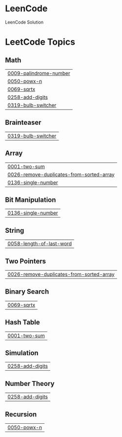 # LeenCode
LeenCode Solution

<!---LeetCode Topics Start-->
# LeetCode Topics
## Math
|  |
| ------- |
| [0009-palindrome-number](https://github.com/FahimAfridi10/LeenCode/tree/master/0009-palindrome-number) |
| [0050-powx-n](https://github.com/FahimAfridi10/LeenCode/tree/master/0050-powx-n) |
| [0069-sqrtx](https://github.com/FahimAfridi10/LeenCode/tree/master/0069-sqrtx) |
| [0258-add-digits](https://github.com/FahimAfridi10/LeenCode/tree/master/0258-add-digits) |
| [0319-bulb-switcher](https://github.com/FahimAfridi10/LeenCode/tree/master/0319-bulb-switcher) |
## Brainteaser
|  |
| ------- |
| [0319-bulb-switcher](https://github.com/FahimAfridi10/LeenCode/tree/master/0319-bulb-switcher) |
## Array
|  |
| ------- |
| [0001-two-sum](https://github.com/FahimAfridi10/LeenCode/tree/master/0001-two-sum) |
| [0026-remove-duplicates-from-sorted-array](https://github.com/FahimAfridi10/LeenCode/tree/master/0026-remove-duplicates-from-sorted-array) |
| [0136-single-number](https://github.com/FahimAfridi10/LeenCode/tree/master/0136-single-number) |
## Bit Manipulation
|  |
| ------- |
| [0136-single-number](https://github.com/FahimAfridi10/LeenCode/tree/master/0136-single-number) |
## String
|  |
| ------- |
| [0058-length-of-last-word](https://github.com/FahimAfridi10/LeenCode/tree/master/0058-length-of-last-word) |
## Two Pointers
|  |
| ------- |
| [0026-remove-duplicates-from-sorted-array](https://github.com/FahimAfridi10/LeenCode/tree/master/0026-remove-duplicates-from-sorted-array) |
## Binary Search
|  |
| ------- |
| [0069-sqrtx](https://github.com/FahimAfridi10/LeenCode/tree/master/0069-sqrtx) |
## Hash Table
|  |
| ------- |
| [0001-two-sum](https://github.com/FahimAfridi10/LeenCode/tree/master/0001-two-sum) |
## Simulation
|  |
| ------- |
| [0258-add-digits](https://github.com/FahimAfridi10/LeenCode/tree/master/0258-add-digits) |
## Number Theory
|  |
| ------- |
| [0258-add-digits](https://github.com/FahimAfridi10/LeenCode/tree/master/0258-add-digits) |
## Recursion
|  |
| ------- |
| [0050-powx-n](https://github.com/FahimAfridi10/LeenCode/tree/master/0050-powx-n) |
<!---LeetCode Topics End-->